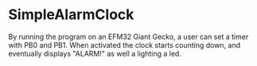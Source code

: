 # SimpleAlarmClock

By running the program on an EFM32 Giant Gecko, a user can set a timer with PB0 and PB1. When activated the clock starts counting down, and eventually displays "ALARM!" as well a lighting a led.
